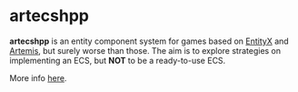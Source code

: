 # artecshpp

**artecshpp** is an entity component system for games based on [EntityX](https://github.com/alecthomas/entityx) and [Artemis](https://github.com/junkdog/artemis-odb), but surely worse than those. The aim is to explore strategies on implementing an ECS, but **NOT** to be a ready-to-use ECS.

More info [here](https://github.com/alesegdia/artecshpp/blob/master/doc/SPECS.md).
